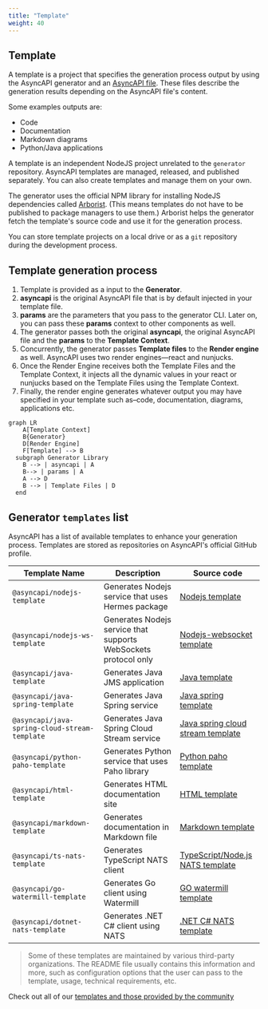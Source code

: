 ```yaml
---
title: "Template"
weight: 40
---
```


## Template

A template is a project that specifies the generation process output by using the AsyncAPI generator and an [AsyncAPI file](asyncapi-file.md). These files describe the generation results depending on the AsyncAPI file's content.

Some examples outputs are:

- Code
- Documentation
- Markdown diagrams
- Python/Java applications

A template is an independent NodeJS project unrelated to the `generator` repository. AsyncAPI templates are managed, released, and published separately. You can also create templates and manage them on your own.

The generator uses the official NPM library for installing NodeJS dependencies called [Arborist](https://www.npmjs.com/package/@npmcli/arborist). (This means templates do not have to be published to package managers to use them.) Arborist helps the generator fetch the template's source code and use it for the generation process. 

You can store template projects on a local drive or as a `git` repository during the development process. 

## Template generation process

1. Template is provided as a input to the **Generator**.
2. **asyncapi** is the original AsyncAPI file that is by default injected in your template file.
3. **params** are the parameters that you pass to the generator CLI. Later on, you can pass these **params** context to other components as well.
4. The generator passes both the original **asyncapi**, the original AsyncAPI file and the **params** to the **Template Context**.
5. Concurrently, the generator passes **Template files** to the **Render engine** as well. AsyncAPI uses two render engines—react and nunjucks.
6. Once the Render Engine receives both the Template Files and the Template Context, it injects all the dynamic values in your react or nunjucks based on the Template Files using the Template Context.
7. Finally, the render engine generates whatever output you may have specified in your template such as–code, documentation, diagrams, applications etc.

```mermaid
graph LR
    A[Template Context]
    B{Generator}
    D[Render Engine]
    F[Template] --> B
  subgraph Generator Library
    B --> | asyncapi | A
    B--> | params | A
    A --> D
    B --> | Template Files | D
  end
```

## Generator `templates` list

AsyncAPI has a list of available templates to enhance your generation process. Templates are stored as repositories on AsyncAPI's official GitHub profile.

<!-- templates list is validated with GitHub Actions do not remove list markers -->
<!-- TEMPLATES-LIST:START -->

Template Name | Description | Source code
---|---|---
`@asyncapi/nodejs-template` | Generates Nodejs service that uses Hermes package | [Nodejs template](https://github.com/asyncapi/nodejs-template)
`@asyncapi/nodejs-ws-template` | Generates Nodejs service that supports WebSockets protocol only | [Nodejs-websocket template](https://github.com/asyncapi/nodejs-ws-template)
`@asyncapi/java-template` | Generates Java JMS application | [Java template](https://github.com/asyncapi/java-template)
`@asyncapi/java-spring-template` | Generates Java Spring service | [Java spring template](https://github.com/asyncapi/java-spring-template)
`@asyncapi/java-spring-cloud-stream-template` | Generates Java Spring Cloud Stream service | [Java spring cloud stream template](https://github.com/asyncapi/java-spring-cloud-stream-template)
`@asyncapi/python-paho-template` | Generates Python service that uses Paho library | [Python paho template](https://github.com/asyncapi/python-paho-template)
`@asyncapi/html-template` | Generates HTML documentation site | [HTML template](https://github.com/asyncapi/html-template)
`@asyncapi/markdown-template` | Generates documentation in Markdown file | [Markdown template](https://github.com/asyncapi/markdown-template)
`@asyncapi/ts-nats-template` | Generates TypeScript NATS client | [TypeScript/Node.js NATS template](https://github.com/asyncapi/ts-nats-template/)
`@asyncapi/go-watermill-template` | Generates Go client using Watermill | [GO watermill template](https://github.com/asyncapi/go-watermill-template)
`@asyncapi/dotnet-nats-template` | Generates .NET C# client using NATS | [.NET C# NATS template](https://github.com/asyncapi/dotnet-nats-template)

<!-- TEMPLATES-LIST:END -->

> Some of these templates are maintained by various third-party organizations. The README file usually contains this information and more, such as configuration options that the user can pass to the template, usage, technical requirements, etc.

Check out all of our [templates and those provided by the community](https://github.com/search?q=topic%3Aasyncapi+topic%3Agenerator+topic%3Atemplate)

